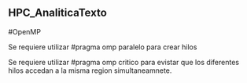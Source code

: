 ## HPC_AnaliticaTexto

#OpenMP

Se requiere utilizar #pragma omp paralelo para crear hilos

Se requiere utilizar #pragma omp critico para evistar que los diferentes hilos accedan a la misma region simultaneamnete.
